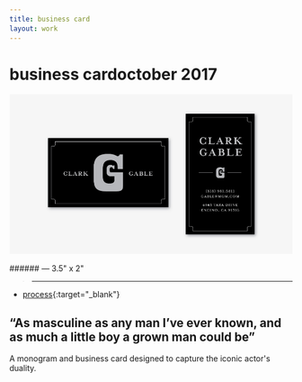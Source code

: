 ```yaml
---
title: business card
layout: work
---
```


# <span id="title">business card</span><span id="date">october 2017</span>

<p class="fill"><img src="../images/business_card/bc01.jpg"></p>
###### &mdash; 3.5" x 2"

>___  
+ [process](../documents/businesscard_process_vannavu.pdf){:target="_blank"}

##  “As masculine as any man I’ve ever known, and as much a little boy a grown man could be”

A monogram and business card designed to capture the iconic actor's duality.